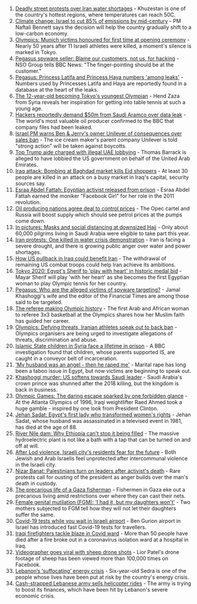 1. [Deadly street protests over Iran water shortages](https://www.bbc.co.uk/news/world-middle-east-57948717) - Khuzestan is one of the country's hottest regions, where temperatures can reach 50C.
2. [Climate change: Israel to cut 85% of emissions by mid-century](https://www.bbc.co.uk/news/world-middle-east-57965028) - PM Naftali Bennett says the decision will help the country gradually shift to a low-carbon economy.
3. [Olympics: Munich victims honoured for first time at opening ceremony](https://www.bbc.co.uk/news/world-asia-57924111) - Nearly 50 years after 11 Israeli athletes were killed, a moment's silence is marked in Tokyo.
4. [Pegasus spyware seller: Blame our customers, not us, for hacking](https://www.bbc.co.uk/news/technology-57922664) - NSO Group tells BBC News: "The finger-pointing should be at the customer."
5. [Pegasus: Princess Latifa and Princess Haya numbers 'among leaks'](https://www.bbc.co.uk/news/world-middle-east-57922543) - Numbers used by Princesses Latifa and Haya are reportedly found in a database at the heart of the leaks.
6. [The 12-year-old becoming Tokyo's youngest Olympian](https://www.bbc.co.uk/news/world-middle-east-57925985) - Hend Zaza from Syria reveals her inspiration for getting into table tennis at such a young age.
7. [Hackers reportedly demand $50m from Saudi Aramco over data leak](https://www.bbc.co.uk/news/business-57924355) - The world's most valuable oil producer confirmed to the BBC that company files had been leaked.
8. [Israel PM warns Ben & Jerry's owner Unilever of consequences over sales ban](https://www.bbc.co.uk/news/world-middle-east-57902243) - The ice cream maker's parent company Unilever is told "strong action" will be taken against boycotts.
9. [Top Trump aide charged with illegal UAE lobbying](https://www.bbc.co.uk/news/world-us-canada-57909836) - Thomas Barrack is alleged to have lobbied the US government on behalf of the United Arab Emirates.
10. [Iraq attack: Bombing at Baghdad market kills Eid shoppers](https://www.bbc.co.uk/news/world-middle-east-57895957) - At least 30 people are killed in an attack on a busy market in Iraq's capital, security sources say.
11. [Esraa Abdel Fattah: Egyptian activist released from prison](https://www.bbc.co.uk/news/world-middle-east-57882069) - Esraa Abdel Fattah earned the moniker "Facebook Girl" for her role in the 2011 revolution.
12. [Oil producing nations agree deal to control prices](https://www.bbc.co.uk/news/business-57882449) - The Opec cartel and Russia will boost supply which should see petrol prices at the pumps come down.
13. [In pictures: Masks and social distancing at downsized Hajj](https://www.bbc.co.uk/news/world-middle-east-57875572) - Only about 60,000 pilgrims living in Saudi Arabia were eligible to take part this year.
14. [Iran protests: One killed in water crisis demonstration](https://www.bbc.co.uk/news/world-middle-east-57873405) - Iran is facing a severe drought, and there is growing public anger over water and power shortages.
15. [How US pullback in Iraq could benefit Iran](https://www.bbc.co.uk/news/world-middle-east-57976007) - The withdrawal of remaining US combat troops could help Iran achieve its ambitions.
16. [Tokyo 2020: Egypt's Sherif to 'play with heart' in historic medal bid](https://www.bbc.co.uk/sport/africa/57844534) - Mayar Sherif will play 'with her heart' as she becomes the first Egyptian woman to play Olympic tennis for her country.
17. [Pegasus: Who are the alleged victims of spyware targeting?](https://www.bbc.co.uk/news/world-57891506) - Jamal Khashoggi's wife and the editor of the Financial Times are among those said to be targeted.
18. [The referee making Olympic history](https://www.bbc.co.uk/sport/africa/57899407) - The first Arab and African woman to referee 3x3 basketball at the Olympics shares how her Muslim faith has guided her career.
19. [Olympics: Defying threats, Iranian athletes speak out to back ban](https://www.bbc.co.uk/news/world-middle-east-57839521) - Olympics organisers are being urged to investigate allegations of threats, discrimination and abuse.
20. [Islamic State children in Syria face a lifetime in prison](https://www.bbc.co.uk/news/world-middle-east-57829441) - A BBC investigation found that children, whose parents supported IS, are caught in a conveyor belt of incarceration.
21. ['My husband was an angel - then he raped me'](https://www.bbc.co.uk/news/world-middle-east-57694110) - Marital rape has long been a taboo issue in Egypt, but now victims are beginning to speak out.
22. [Khashoggi murder: US softens towards Saudi leader](https://www.bbc.co.uk/news/world-middle-east-57760786) - Saudi Arabia's crown prince was shunned after the 2018 killing, but the kingdom is back in business.
23. [Olympic Games: The daring escape sparked by one forbidden glance](https://www.bbc.co.uk/sport/weightlifting/57656658) - At the Atlanta Olympics of 1996, Iraqi weightlifter Raed Ahmed took a huge gamble - inspired by one look from President Clinton.
24. [Jehan Sadat: Egypt's first lady who transformed women's rights](https://www.bbc.co.uk/news/world-middle-east-57672706) - Jehan Sadat, whose husband was assassinated in a televised event in 1981, has died at the age of 88.
25. [River Nile dam: Why Ethiopia can't stop it being filled](https://www.bbc.co.uk/news/world-africa-53432948) - The massive hydroelectric plant is not like a bath with a tap that can be turned on and off at will.
26. [After Lod violence, Israeli city's residents fear for the future](https://www.bbc.co.uk/news/world-middle-east-57698950) - Both Jewish and Arab Israelis feel unprotected after intercommunal violence in the Israeli city.
27. [Nizar Banat: Palestinians turn on leaders after activist's death](https://www.bbc.co.uk/news/world-middle-east-57694104) - Rare protests call for ousting of the president as anger builds over the man's death in custody.
28. [The precarious life of a Gaza fisherman](https://www.bbc.co.uk/news/world-middle-east-57643737) - Fishermen in Gaza eke out a precarious living amid restrictions over where they can cast their nets.
29. [Female genital mutilation (FGM): 'I had it, but my daughters won't'](https://www.bbc.co.uk/news/world-middle-east-57530121) - Two mothers subjected to FGM tell how they will not let their daughters suffer the same.
30. [Covid-19 tests while you wait in Israeli airport](https://www.bbc.co.uk/news/world-middle-east-57869807) - Ben Gurion airport in Israel has introduced fast Covid-19 tests for travellers.
31. [Iraqi firefighters tackle blaze in Covid ward](https://www.bbc.co.uk/news/world-middle-east-57815621) - More than 50 people have died after a fire broke out in a coronavirus isolation ward at a hospital in Iraq.
32. [Videographer goes viral with sheep drone shots](https://www.bbc.co.uk/news/world-middle-east-57690125) - Lior Patel's drone footage of sheep has been viewed more than 100,000 times on Facebook.
33. [Lebanon’s ‘suffocating’ energy crisis](https://www.bbc.co.uk/news/world-middle-east-57685203) - Six-year-old Sedra is one of the people whose lives have been put at risk by the country's energy crisis.
34. [Cash-strapped Lebanese army sells helicopter rides](https://www.bbc.co.uk/news/world-middle-east-57686396) - The army is trying to boost its finances, which have been hit by Lebanon's severe economic crisis.
